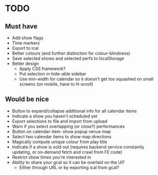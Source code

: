 # TODO

## Must have

* Add show flags
* Time markers
* Export to ical
* Better colours (and further distinction for colour-blindness)
* Save selected shows and selected perfs to localStorage
* Better design
  + Apply CSS framework?
  + Put selection in hide-able sidebar
  + Use min-width for calendar so it doesn't get too squashed on small screens (on mobile, have to H-scroll)

## Would be nice

* Button to expand/collapse additional info for all calendar items
* Indicate a show you haven't scheduled yet
* Export selections to file and import from upload
* Warn if you select overlapping (or close?) performances
* Button on calendar-item: show popup venue map
* Select two calendar items to show map directions
* Magically compute unique colour from play title
* Indicate if a show is sold out (requires backend service constantly updating, or on-demand fetch and crawl from FE code)
* Restrict show times you're interested in
* Ability to share your gcal so it can be overlaid on the UI?
  + Either through URL or by exporting ical from gcal?
